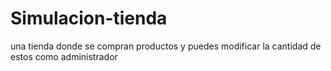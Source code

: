 # Simulacion-tienda
una tienda donde se compran productos y puedes modificar la cantidad de estos como administrador
